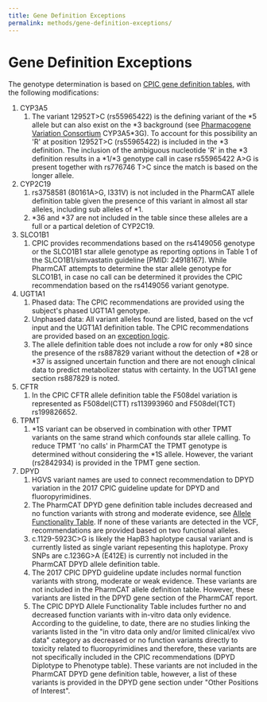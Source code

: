 ```yaml
---
title: Gene Definition Exceptions
permalink: methods/gene-definition-exceptions/
---
```


# Gene Definition Exceptions

The genotype determination is based on [CPIC gene definition
tables](https://www.pharmgkb.org/page/pgxGeneRef), with
the following modifications:

1.  CYP3A5
    1.  The variant 12952T>C (rs55965422) is the defining variant of the \*5 allele but can also exist on the \*3 background (see [Pharmacogene Variation Consortium](https://www.pharmvar.org/gene/CYP3A5) CYP3A5\*3G). To account for this possibility an 'R' at position 12952T>C (rs55965422) is included in the \*3 definition. The inclusion of the ambiguous nucleotide 'R' in the \*3 definition results in a \*1/\*3 genotype call in case rs55965422 A\>G is present together with rs776746 T\>C since the match is based on the longer allele.
2. CYP2C19
    1.  rs3758581 (80161A>G, I331V) is not included in the PharmCAT allele definition table given the presence of this variant in almost all star alleles, including sub alleles of \*1.
    2.  \*36 and \*37 are not included in the table since these alleles are a full or a partical deletion of CYP2C19. 
4. SLCO1B1
    1.  CPIC provides recommendations based on the rs4149056 genotype or the SLCO1B1 star allele genotype as reporting       options in Table 1 of the SLCO1B1/simvastatin guideline \[PMID: 24918167\]. While PharmCAT attempts to determine the star allele genotype for SLCO1B1, in case no call can be determined it provides the CPIC recommendation based on the rs4149056 variant genotype.
5.  UGT1A1
    1.  Phased data: The CPIC recommendations are provided using the subject's phased UGT1A1 genotype.
    2.  Unphased data: All variant alleles found are listed, based on the vcf input and the UGT1A1 definition table. The CPIC recommendations are provided based on an [exception logic](calling/UGT1A1).
    3.  The allele definition table does not include a row for only \*80 since the presence of the rs887829 variant without the detection of \*28 or \*37 is assigned uncertain function and there are not enough clinical data to predict metabolizer status with certainty. In the UGT1A1 gene section rs887829 is noted.
6. CFTR
    1.  In the CPIC CFTR allele definition table the F508del variation is represented as F508del(CTT) rs113993960 and F508del(TCT) rs199826652. 
7. TPMT
    1.  \*1S variant can be observed in combination with other TPMT variants on the same strand which confounds star allele calling. To reduce TPMT 'no calls' in PharmCAT the TPMT genotype is determined without considering the \*1S allele. However, the variant (rs2842934) is provided in the TPMT gene section.
8. DPYD
    1.  HGVS variant names are used to connect recommendation to DPYD variation in the 2017 CPIC guideline update for DPYD and fluoropyrimidines.
    2.  The PharmCAT DPYD gene definition table includes decreased and no function variants with strong and moderate evidence, see [Allele Functionality Table](https://www.pharmgkb.org/page/dpydRefMaterials). If none of these variants are detected in the VCF, recommendations are provided based on two functional alleles.
    3.  c.1129-5923C>G is likely the HapB3 haplotype causal variant and is currently listed as single variant repesenting this haplotype. Proxy SNPs are c.1236G>A (E412E) is currently not included in the PharmCAT DPYD allele definition table.
    4.  The 2017 CPIC DPYD guideline update includes normal function variants with strong, moderate or weak evidence. These variants are not included in the PharmCAT allele definition table. However, these variants are listed in the DPYD gene section of the PharmCAT report.
    5.  The CPIC DPYD Allele Functionality Table includes further no and decreased function variants with in-vitro data only evidence. According to the guideline, to date, there are no studies linking the variants listed in the "in vitro data only and/or limited clinical/ex vivo data" category as decreased or no function variants directly to toxicity related to fluoropyrimidines and therefore, these variants are not specifically included in the CPIC recommendations (DPYD Diplotype to Phenotype table). These variants are not included in the PharmCAT DPYD gene definition table, however, a list of these variants is provided in the DPYD gene section under "Other Positions of Interest".

